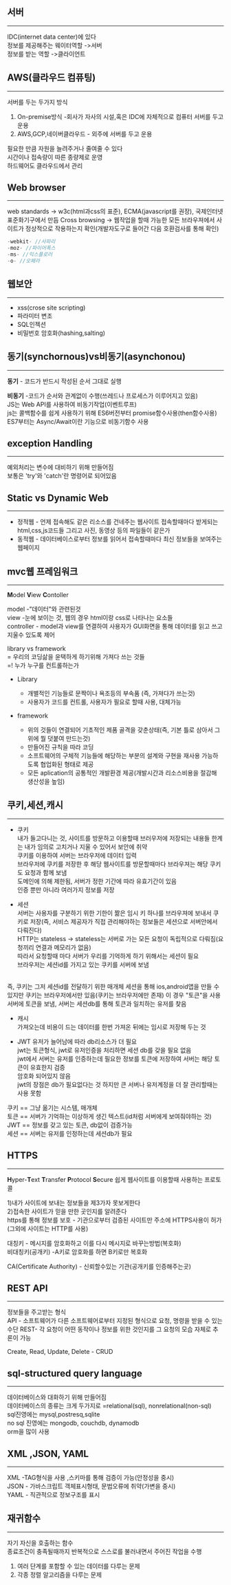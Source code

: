 ## 서버
***
IDC(internet data center)에 있다   
정보를 제공해주는 웨이터역할 ->서버   
정보를 받는 역할 ->클라이언트   

## AWS(클라우드 컴퓨팅)
***
서버를 두는 두가지 방식
1) On-premise방식 -회사가 자사의 시설,혹은 IDC에 자체적으로 컴퓨터 서버를 두고 운용   
2) AWS,GCP,네이버클라우드 - 외주에 서버를 두고 운용 

필요한 만큼 자원을 늘려주거나 줄여줄 수 있다    
시간이나 접속량이 따른 종량제로 운영   
하드웨어도 클라우드에서 관리

## Web browser
***
web standards -> w3c(html과css의 표준), ECMA(javascript를 권장), 국제인터넷표준화기구에서 만듬
Cross browsing -> 웹작업을 할때 가능한 모든 브라우져에서 사이트가 정상적으로 작용하는지 확인(개발자도구로 들어간 다음 호환검사를 통해 확인)

```js
-webkit- //사파리
-moz- //파이어폭스
-ms- //익스플로러
-o- //오페라 
```
## 웹보안
***
* xss(crose site scripting)
* 파라미터 변조
* SQL인젝션
* 비밀번호 암호화(hashing,salting)

## 동기(synchornous)vs비동기(asynchonou)
***
**동기** - 코드가 반드시 작성된 순서 그대로 실행

**비동기** -코드가 순서와 관계없이 수행(쓰레드나 프로세스가 이루어지고 있음)   
JS는 Web API를 사용하여 비동기작업(이벤트루프)   
js는 콜백함수를 쉽게 사용하기 위해 ES6버전부터 promise함수사용(then함수사용)   
ES7부터는 Async/Await이란 기능으로 비동기함수 사용

## exception Handling
***
예외처리는 변수에 대비하기 위해 만들어짐  
보통은 'try'와 'catch'란 명령어로 되어있음

## Static vs Dynamic Web
***
* 정적웹 - 언제 접속해도 같은 리소스를 건네주는 웹사이트
           접속할때마다 받게되는 html,css,js코드들 그리고 사진, 동영상 등의 파일들이 같은가
* 동적웹 - 데이터베이스로부터 정보를 읽어서 접속할때마다 최신 정보들을 보여주는 웹페이지

## mvc웹 프레임워크
***
**M**odel  **V**iew   **C**ontoller   
 
model -"데이터"와 관련된것    
view -눈에 보이는 것, 웹의 경우 html이랑 css로 나타나는 요소들   
controller - model과 view를 연결하여 사용자가 GUI화면을 통해 데이터를 읽고 쓰고 지울수 있도록 제어

library vs framework    
=  우리의 코딩삶을 윤택하게 하기위해 가져다 쓰는 것들   
=! 누가 누구를 컨트롤하는가

* Library 
  - 개별적인 기능들로 문짝이나 욕조등의 부속품 (즉, 가져다가 쓰는것)
  - 사용자가 코드를 컨트롤, 사용자가 필요로 할때 사용, 대체가능 

* framework 
  - 위의 것들이 연결되어 기초적인 제품 골격을 갖춘상태(즉, 기본 틀로 삼아서 그 위에 뭘 덧붙여 만드는것)
  - 만들어진 규칙을 따라 코딩
  - 소프트웨어의 구체적 기능들에 해당하는 부분의 설계와 구현을 재사용 가능하도록 협업화된 형태로 제공
  - 모든 aplication의 공통적인 개발환경 제공(개발시간과 리소스비용을 절감해 생산성을 높임)

## 쿠키,세션,캐시
***
* 쿠키   
 내가 들고다니는 것, 사이트를 방문하고 이용할때 브러우저에 저장되는 내용들 한계는 내가 임의로 고치거나 지울 수 있어서 보안에 취약   
 쿠키를 이용하여 서버는 브라우저에 데이터 입력   
 브라우저에 쿠키를 저장한 후 해당 웹사이트를 방문할때마다 브라우져는 해당 쿠키도 요청과 함께 보냄    
 도메인에 의해 제한됨, 서버가 정한 기간에 따라 유효기간이 있음   
 인증 뿐만 아니라 여러가지 정보를 저장

* 세션    
서버는 사용자를 구분하기 위한 기한이 짦은 임시 키 하나를 브라우져에 보내서 쿠키로 저장(즉, 서비스 제공자가 직접 관리해야하는 정보들은 세션으로 서버안에서 다뤄진다)   
HTTP는 stateless -> stateless는 서버로 가는 모든 요청이 독립적으로 다뤄짐(요청끼리 연결과 메모리가 없음)   
따라서 요청할때 마다 서버가 우리를 기억하게 하기 위해서는 세션이 필요    
브라우저는 세션id를 가지고 있는 쿠키를 서버에 보냄   
<br/>
 즉, 쿠키는 그저 세션id를 전달하기 위한 매개체   
 세션을 통해 ios,android앱을 만들 수 있지만 쿠키는 브라우저에서만 있음(쿠키는 브라우저에만 존재)   
 이 경우 "토큰"을 사용
 서버에 토큰을 보냄, 서버는 세션db를 통해 토큰과 일치하는 유저를 찾음
  

* 캐시     
 가져오는데 비용이 드는 데이터를 한번 가져온 뒤에는 임시로 저장해 두는 것    

* JWT
유저가 늘어남에 따라 db리소스가 더 필요      
jwt는 토큰형식, jwt로 유저인증을 처리하면 세션 db를 갖을 필요 없음        
jwt에서 서버는 유저를 인증하는데 필요한 정보를 토큰에 저장하여 서버는 해당 토큰이 유효한지 검증    
암호화 되어있지 않음   
jwt의 장점은 db가 필요없다는 것 하지만 큰 서버나 유저계정을 더 잘 관리할때는 사용 못함    

쿠키 == 그냥 옮기는 시스템, 매개체   
토큰 == 서버가 기억하는 이상하게 생긴 텍스트(id처럼 서버에게 보여줘야하는 것)   
JWT == 정보를 갖고 있는 토큰, db없이 검증가능   
세션 == 서버는 유저를 인정하는데 세션db가 필요

## HTTPS
***
**H**yper-**T**ext **T**ransfer **P**rotocol **S**ecure
쉽게 웹사이트를 이용할때 사용하는 프로토콜

1)내가 사이트에 보내는 정보들을 제3가자 못보게한다   
2)접속한 사이트가 믿을 만한 곳인지를 알려준다   
  https를 통해 정보를 보호 - 기관으로부터 검증된 사이트만 주소에 HTTPS사용이 허가(그외에 사이트는 HTTP를 사용)

대칭키 - 메시지를 암호화하고 이를 다시 메시지로 바꾸는방법(복호화)   
비대칭키(공개키) -A키로 암호화를 하면 B키로만 복호화

CA(Certificate Authority) - 신뢰할수있는 기관(공개키를 인증해주는곳)

## REST API
***
정보들을 주고받는 형식  
API - 소프트웨어가 다른 소프트웨어로부터 지정된 형식으로 요청, 명령을 받을 수 있는 수단
REST- 각 요청이 어떤 동작이나 정보를 위한 것인지를 그 요청의 모습 자체로 추론이 가능

Create, Read, Update, Delete - CRUD

## sql-structured query language
***
데이터베이스와 대화하기 위해 만들어짐   
데이터베이스의 종류는 크게 두가지로 =relational(sql), nonrelational(non-sql)   
sql진영에는 mysql,postresq,sqlite   
no sql 진영에는 mongodb, couchdb, dynamodb   
orm을 많이 사용

## XML ,JSON, YAML
***
XML -TAG형식을 사용 ,스키마를 통해 검증이 가능(안정성을 중시)   
JSON - 가바스크립트 객체표시형태, 문법오류에 취약(가변을 중시)   
YAML - 직관적으로 정보구조를 표시   

## 재귀함수
***
자기 자신을 호출하는 함수      
종료조건이 충족될때까지 반복적으로 스스로를 불러내면서 주어진 작업을 수행       
1. 여러 단계를 포함할 수 있는 데이터를 다루는 문제      
2. 각종 정렬 알고리즘을 다루는 문제   
